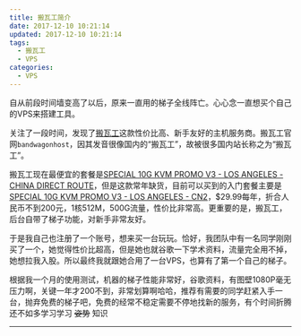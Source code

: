 ```yaml
---
title: 搬瓦工简介
date: 2017-12-10 10:21:14
updated: 2017-12-10 10:21:14
tags:
  - 搬瓦工
  - VPS
categories: 
  - VPS
---
```

自从前段时间墙变高了以后，原来一直用的梯子全线阵亡。心心念一直想买个自己的VPS来搭建工具。

关注了一段时间，发现了[搬瓦工][1]这款性价比高、新手友好的主机服务商。搬瓦工官网`bandwagonhost`，因其发音很像国内的“搬瓦工”，故被很多国内站长称之为“搬瓦工”。

搬瓦工现在最便宜的套餐是[SPECIAL 10G KVM PROMO V3 - LOS ANGELES - CHINA DIRECT ROUTE][2]，但是这款常年缺货，目前可以买到的入门套餐主要是[SPECIAL 10G KVM PROMO V3 - LOS ANGELES - CN2][3]，$29.99每年，折合人民币不到200元，1核512M，500G流量，性价比非常高。更重要的是，搬瓦工，后台自带了梯子功能，对新手非常友好。

于是我自己也注册了一个账号，想来买一台玩玩。恰好，我团队中有一名同学刚刚买了一个，她觉得性价比超高，但是她也就谷歌一下学术资料，流量完全用不掉，她想拉我入股。所以最终我就跟她合用了一台VPS，也算有了第一个自己的梯子。

根据我一个月的使用测试，机器的梯子性能非常好，谷歌资料，有图壁1080P毫无压力啊，关键一年才200不到，非常划算啊哈哈，推荐有需要的同学赶紧入手一台，抛弃免费的梯子吧，免费的经常不稳定需要不停地找新的服务，有个时间折腾还不如多学习学习 ~~姿势~~ 知识



---
[1]: https://bwh1.net/aff.php?aff=24742 "搬瓦工"
[2]: https://bwh1.net/aff.php?aff=24742&pid=43 "SPECIAL 10G KVM PROMO V3 - LOS ANGELES - CHINA DIRECT ROUTE"
[3]: https://bwh1.net/aff.php?aff=24742&pid=56 "SPECIAL 10G KVM PROMO V3 - LOS ANGELES - CN2"